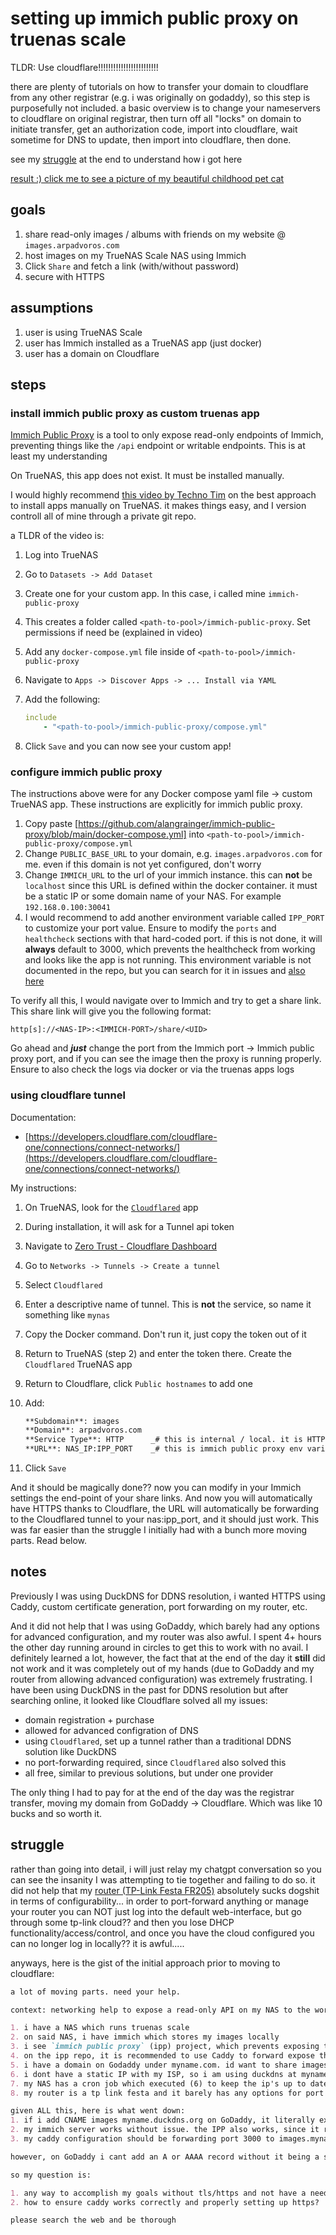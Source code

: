 # setting up immich public proxy on truenas scale

TLDR: Use cloudflare!!!!!!!!!!!!!!!!!!!!!!!!

there are plenty of tutorials on how to transfer your domain to cloudflare from any other registrar (e.g. i was originally on godaddy), so this step is purposefully not included. a basic overview is to change your nameservers to cloudflare on original registrar, then turn off all "locks" on domain to initiate transfer, get an authorization code, import into cloudflare, wait sometime for DNS to update, then import into cloudflare, then done.

see my [struggle](#struggle) at the end to understand how i got here

[result :) click me to see a picture of my beautiful childhood pet cat](https://images.arpadvoros.com/share/zHZ_RlibRuu-D-mDv8lnpYRr3sv7ySpxGBSyzK3dN-K8qAXWoyr_MZMIm6zmr8Gai48)

## goals

1. share read-only images / albums with friends on my website @ `images.arpadvoros.com`
2. host images on my TrueNAS Scale NAS using Immich
3. Click `Share` and fetch a link (with/without password)
4. secure with HTTPS

## assumptions

1. user is using TrueNAS Scale
2. user has Immich installed as a TrueNAS app (just docker)
3. user has a domain on Cloudflare

## steps

### install immich public proxy as custom truenas app

[Immich Public Proxy](https://github.com/alangrainger/immich-public-proxy) is a tool to only expose read-only endpoints of Immich, preventing things like the `/api` endpoint or writable endpoints. This is at least my understanding

On TrueNAS, this app does not exist. It must be installed manually.

I would highly recommend [this video by Techno Tim](https://www.youtube.com/watch?v=gPL7_tzsJO8) on the best approach to install apps manually on TrueNAS. it makes things easy, and I version controll all of mine through a private git repo.

a TLDR of the video is:

1. Log into TrueNAS
2. Go to `Datasets -> Add Dataset`
3. Create one for your custom app. In this case, i called mine `immich-public-proxy`
4. This creates a folder called `<path-to-pool>/immich-public-proxy`. Set permissions if need be (explained in video)
5. Add any `docker-compose.yml` file inside of `<path-to-pool>/immich-public-proxy`
6. Navigate to `Apps -> Discover Apps -> ... Install via YAML`
7. Add the following:

    ```yaml
    include
        - "<path-to-pool>/immich-public-proxy/compose.yml"
    ```

8. Click `Save` and you can now see your custom app!

### configure immich public proxy

The instructions above were for any Docker compose yaml file -> custom TrueNAS app. These instructions are explicitly for immich public proxy.

1. Copy paste [https://github.com/alangrainger/immich-public-proxy/blob/main/docker-compose.yml] into `<path-to-pool>/immich-public-proxy/compose.yml`
2. Change `PUBLIC_BASE_URL` to your domain, e.g. `images.arpadvoros.com` for me. even if this domain is not yet configured, don't worry
3. Change `IMMICH_URL` to the url of your immich instance. this can **not** be `localhost` since this URL is defined within the docker container. it must be a static IP or some domain name of your NAS. For example `192.168.0.100:30041`
4. I would recommend to add another environment variable called `IPP_PORT` to customize your port value. Ensure to modify the `ports` and `healthcheck` sections with that hard-coded port. if this is not done, it will **always** default to 3000, which prevents the healthcheck from working and looks like the app is not running. This environment variable is not documented in the repo, but you can search for it in issues and [also here](https://github.com/alangrainger/immich-public-proxy/blob/93b6e6ef5171ec0cd6600c6c4af2659527560b34/app/src/index.ts#L186)

To verify all this, I would navigate over to Immich and try to get a share link. This share link will give you the following format:

`http[s]://<NAS-IP>:<IMMICH-PORT>/share/<UID>`

Go ahead and _**just**_ change the port from the Immich port -> Immich public proxy port, and if you can see the image then the proxy is running properly. Ensure to also check the logs via docker or via the truenas apps logs

### using cloudflare tunnel

Documentation:

* [https://developers.cloudflare.com/cloudflare-one/connections/connect-networks/](https://developers.cloudflare.com/cloudflare-one/connections/connect-networks/)

My instructions:

1. On TrueNAS, look for the [`Cloudflared`](https://github.com/cloudflare/cloudflared) app
2. During installation, it will ask for a Tunnel api token
3. Navigate to [Zero Trust - Cloudflare Dashboard](https://one.dash.cloudflare.com/)
4. Go to `Networks -> Tunnels -> Create a tunnel`
5. Select `Cloudflared`
6. Enter a descriptive name of tunnel. This is **not** the service, so name it something like `mynas`
7. Copy the Docker command. Don't run it, just copy the token out of it
8. Return to TrueNAS (step 2) and enter the token there. Create the `Cloudflared` TrueNAS app
9. Return to Cloudflare, click `Public hostnames` to add one
10. Add:

    ```md
    **Subdomain**: images
    **Domain**: arpadvoros.com
    **Service Type**: HTTP      _# this is internal / local. it is HTTP locally, but HTTPS via the cloudflare tunnel. you can set this to HTTPS if you have Immich configured as such_
    **URL**: NAS_IP:IPP_PORT    _# this is immich public proxy env variable, see above_
    ```

11. Click `Save`

And it should be magically done?? now you can modify in your Immich settings the end-point of your share links. And now you will automatically have HTTPS thanks to Cloudflare, the URL will automatically be forwarding to the Cloudflared tunnel to your nas:ipp_port, and it should just work. This was far easier than the struggle I initially had with a bunch more moving parts. Read below.

## notes

Previously I was using DuckDNS for DDNS resolution, i wanted HTTPS using Caddy, custom certificate generation, port forwarding on my router, etc.

And it did not help that I was using GoDaddy, which barely had any options for advanced configuration, and my router was also awful. I spent 4+ hours the other day running around in circles to get this to work with no avail. I definitely learned a lot, however, the fact that at the end of the day it **still** did not work and it was completely out of my hands (due to GoDaddy and my router from allowing advanced configuration) was extremely frustrating. I have been using DuckDNS in the past for DDNS resolution but after searching online, it looked like Cloudflare solved all my issues:

* domain registration + purchase
* allowed for advanced configration of DNS
* using `Cloudflared`, set up a tunnel rather than a traditional DDNS solution like DuckDNS
* no port-forwarding required, since `Cloudflared` also solved this
* all free, similar to previous solutions, but under one provider

The only thing I had to pay for at the end of the day was the registrar transfer, moving my domain from GoDaddy -> Cloudflare. Which was like 10 bucks and so worth it.

## struggle

rather than going into detail, i will just relay my chatgpt conversation so you can see the insanity I was attempting to tie together and failing to do so. it did not help that my [router (TP-Link Festa FR205)](https://www.tp-link.com/us/business-networking/soho-festa-gateway/festa-fr205/) absolutely sucks dogshit in terms of configurability... in order to port-forward anything or manage your router you can NOT just log into the default web-interface, but go through some tp-link cloud?? and then you lose DHCP functionality/access/control, and once you have the cloud configured you can no longer log in locally?? it is awful.....

anyways, here is the gist of the initial approach prior to moving to cloudflare:

```markdown
a lot of moving parts. need your help.

context: networking help to expose a read-only API on my NAS to the world wide web to share images/albums with friends

1. i have a NAS which runs truenas scale
2. on said NAS, i have immich which stores my images locally
3. i see `immich public proxy` (ipp) project, which prevents exposing the /api endpoint and ensures any external user stays as read-only
4. on the ipp repo, it is recommended to use Caddy to forward expose this port on https. it also gives instructions on how to make a certificate
5. i have a domain on Godaddy under myname.com. id want to share images to images.myname.com
6. i dont have a static IP with my ISP, so i am using duckdns at myname.duckdns.org
7. my NAS has a cron job which executed (6) to keep the ip's up to date, however, due to some misconfiguration(?) it exposes my routers IP address
8. my router is a tp link festa and it barely has any options for port forwarding...

given ALL this, here is what went down:
1. if i add CNAME images myname.duckdns.org on GoDaddy, it literally exposes my router's web portal to the WWW... **very bad**
2. my immich server works without issue. the IPP also works, since it runs locally on port 3000. so i am able to check health and see my shared pictures there
3. my caddy configuration should be forwarding port 3000 to images.myname.com, but it gives an error with the certificate signing about how there is no A or AAAA record in for images.myname.com

however, on GoDaddy i cant add an A or AAAA record without it being a static ip address

so my question is:

1. any way to accomplish my goals without tls/https and not have a need for caddy?
2. how to ensure caddy works correctly and properly setting up https?

please search the web and be thorough
```
